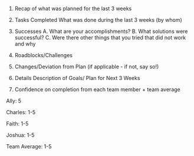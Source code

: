 1. Recap of what was planned for the last 3 weeks

2. Tasks Completed What was done during the last 3 weeks (by whom)

3. Successes
  A. What are your accomplishments?
  B. What solutions were successful?
  C. Were there other things that you tried that did not work and why
4. Roadblocks/Challenges

5. Changes/Deviation from Plan (if applicable - if not, say so!)

6. Details Description of Goals/ Plan for Next 3 Weeks

7. Confidence on completion from each team member + team average

Ally:
5

Charles:
1-5

Faith:
1-5

Joshua:
1-5

Team Average:
1-5
